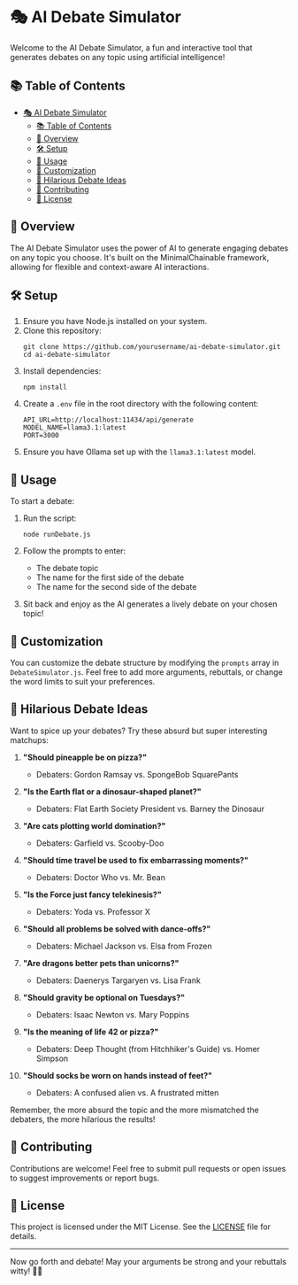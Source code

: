 # 🎭 AI Debate Simulator

Welcome to the AI Debate Simulator, a fun and interactive tool that generates debates on any topic using artificial intelligence!

## 📚 Table of Contents

- [🎭 AI Debate Simulator](#-ai-debate-simulator)
  - [📚 Table of Contents](#-table-of-contents)
  - [🌟 Overview](#-overview)
  - [🛠️ Setup](#️-setup)
  - [🚀 Usage](#-usage)
  - [🎨 Customization](#-customization)
  - [🤪 Hilarious Debate Ideas](#-hilarious-debate-ideas)
  - [🤝 Contributing](#-contributing)
  - [📄 License](#-license)

## 🌟 Overview

The AI Debate Simulator uses the power of AI to generate engaging debates on any topic you choose. It's built on the MinimalChainable framework, allowing for flexible and context-aware AI interactions.

## 🛠️ Setup

1. Ensure you have Node.js installed on your system.
2. Clone this repository:
   ```
   git clone https://github.com/yourusername/ai-debate-simulator.git
   cd ai-debate-simulator
   ```
3. Install dependencies:
   ```
   npm install
   ```
4. Create a `.env` file in the root directory with the following content:
   ```
   API_URL=http://localhost:11434/api/generate
   MODEL_NAME=llama3.1:latest
   PORT=3000
   ```
5. Ensure you have Ollama set up with the `llama3.1:latest` model.

## 🚀 Usage

To start a debate:

1. Run the script:
   ```
   node runDebate.js
   ```
2. Follow the prompts to enter:
   - The debate topic
   - The name for the first side of the debate
   - The name for the second side of the debate

3. Sit back and enjoy as the AI generates a lively debate on your chosen topic!

## 🎨 Customization

You can customize the debate structure by modifying the `prompts` array in `DebateSimulator.js`. Feel free to add more arguments, rebuttals, or change the word limits to suit your preferences.

## 🤪 Hilarious Debate Ideas

Want to spice up your debates? Try these absurd but super interesting matchups:

1. **"Should pineapple be on pizza?"**
   - Debaters: Gordon Ramsay vs. SpongeBob SquarePants

2. **"Is the Earth flat or a dinosaur-shaped planet?"**
   - Debaters: Flat Earth Society President vs. Barney the Dinosaur

3. **"Are cats plotting world domination?"**
   - Debaters: Garfield vs. Scooby-Doo

4. **"Should time travel be used to fix embarrassing moments?"**
   - Debaters: Doctor Who vs. Mr. Bean

5. **"Is the Force just fancy telekinesis?"**
   - Debaters: Yoda vs. Professor X

6. **"Should all problems be solved with dance-offs?"**
   - Debaters: Michael Jackson vs. Elsa from Frozen

7. **"Are dragons better pets than unicorns?"**
   - Debaters: Daenerys Targaryen vs. Lisa Frank

8. **"Should gravity be optional on Tuesdays?"**
   - Debaters: Isaac Newton vs. Mary Poppins

9. **"Is the meaning of life 42 or pizza?"**
   - Debaters: Deep Thought (from Hitchhiker's Guide) vs. Homer Simpson

10. **"Should socks be worn on hands instead of feet?"**
    - Debaters: A confused alien vs. A frustrated mitten

Remember, the more absurd the topic and the more mismatched the debaters, the more hilarious the results!

## 🤝 Contributing

Contributions are welcome! Feel free to submit pull requests or open issues to suggest improvements or report bugs.

## 📄 License

This project is licensed under the MIT License. See the [LICENSE](LICENSE) file for details.

---

Now go forth and debate! May your arguments be strong and your rebuttals witty! 🎤🔥